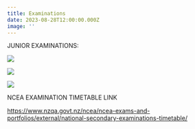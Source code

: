 ```yaml
---
title: Examinations
date: 2023-08-28T12:00:00.000Z
image: ''
---
```

JUNIOR EXAMINATIONS:

![](https://res.cloudinary.com/ruapehu-college/image/upload/v1700099731/Junior_exam_timetable_2023_for_facebook_Page_1_fgmsqm.jpg)

![](https://res.cloudinary.com/ruapehu-college/image/upload/v1700099731/Junior_exam_timetable_2023_for_facebook_Page_2_nx70r1.jpg)

![](https://res.cloudinary.com/ruapehu-college/image/upload/v1700099731/Junior_exam_timetable_2023_for_facebook_Page_3_c9qwhf.jpg)

NCEA EXAMINATION TIMETABLE LINK

<https://www.nzqa.govt.nz/ncea/ncea-exams-and-portfolios/external/national-secondary-examinations-timetable/>
